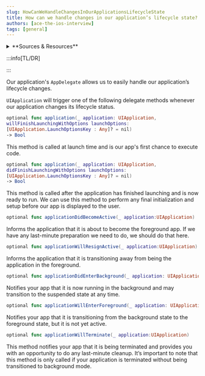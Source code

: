 ```yaml
---
slug: HowCanWeHandleChangesInOurApplicationsLifecycleState
title: How can we handle changes in our application’s lifecycle state?
authors: [ace-the-ios-interview]
tags: [general]
---
```


<details>
  <summary>**Sources & Resources**</summary>

  **Main Source:** [Ace the iOS Interview](https://aryamansharda.gumroad.com/l/tcvck)

  **Additional Sources:**

  **Further Reading:**

</details>

:::info[TL/DR]

:::

Our application's `AppDelegate` allows us to easily handle our application’s lifecycle changes.

`UIApplication` will trigger one of the following delegate methods whenever our application changes its lifecycle status.

```swift
optional func application(_ application: UIApplication,
willFinishLaunchingWithOptions launchOptions:
[UIApplication.LaunchOptionsKey : Any]? = nil)
-> Bool
```
This method is called at launch time and is our app's first chance to execute code.

```swift
optional func application(_ application: UIApplication,
didFinishLaunchingWithOptions launchOptions:
[UIApplication.LaunchOptionsKey : Any]? = nil)
-> Bool
```
This method is called after the application has finished launching and is now ready to run.
We can use this method to perform any final initialization and setup before our app is
displayed to the user.

```swift
optional func applicationDidBecomeActive(_ application:UIApplication)
```
Informs the application that it is about to become the foreground app. If we have any
last-minute preparation we need to do, we should do that here.

```swift
optional func applicationWillResignActive(_ application:UIApplication)
```
Informs the application that it is transitioning away from being the application in the
foreground.

```swift
optional func applicationDidEnterBackground(_ application: UIApplication)
```

Notifies your app that it is now running in the background and may transition to the suspended
state at any time.

```swift
optional func applicationWillEnterForeground(_ application: UIApplication)
```

Notifies your app that it is transitioning from the background state to the foreground state, but
it is not yet active.

```swift
optional func applicationWillTerminate(_ application:UIApplication)
```

This method notifies your app that it is being terminated and provides you with an opportunity
to do any last-minute cleanup. It’s important to note that this method is only called if your
application is terminated without being transitioned to background mode.


